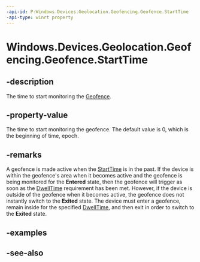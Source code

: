 ----api-id: P:Windows.Devices.Geolocation.Geofencing.Geofence.StartTime
-api-type: winrt property
---<!-- Property syntaxpublic Windows.Foundation.DateTime StartTime { get; }--># Windows.Devices.Geolocation.Geofencing.Geofence.StartTime## -descriptionThe time to start monitoring the [Geofence](geofence.md).## -property-valueThe time to start monitoring the geofence. The default value is 0, which is the beginning of time, epoch.## -remarksA geofence is made active when the [StartTime](geofence_starttime.md) is in the past. If the device is within the geofence's area when it becomes active and the geofence is being monitored for the **Entered** state, then the geofence will trigger as soon as the [DwellTime](geofence_dwelltime.md) requirement has been met. However, if the device is outside of the geofence when it becomes active, the geofence does not instantly switch to the **Exited** state. The device must enter a geofence, remain inside for the specified [DwellTime](geofence_dwelltime.md), and then exit in order to switch to the **Exited** state.## -examples## -see-also